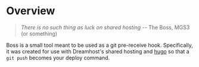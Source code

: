 Overview
========

> *There is no such thing as luck on shared hosting*
>   -- The Boss, MGS3 (or something)

Boss is a small tool meant to be used as a git pre-receive hook. Specifically,
it was created for use with Dreamhost's shared hosting and 
[hugo](https://gohugo.io) so that a `git push` becomes your deploy command.
